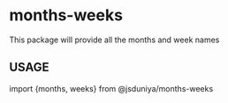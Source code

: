 # months-weeks
This package will provide all the months and week names

## USAGE

import {months, weeks} from @jsduniya/months-weeks